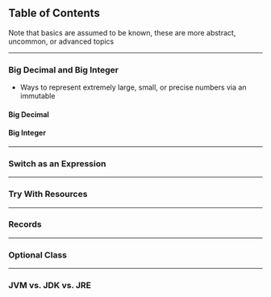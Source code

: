 ## Table of Contents

Note that basics are assumed to be known, these are more abstract, uncommon, or advanced topics

---
### Big Decimal and Big Integer
- Ways to represent extremely large, small, or precise numbers via an immutable

#### Big Decimal

#### Big Integer

---
### Switch as an Expression

---
### Try With Resources

---
### Records

---
### Optional Class

---
### JVM vs. JDK vs. JRE